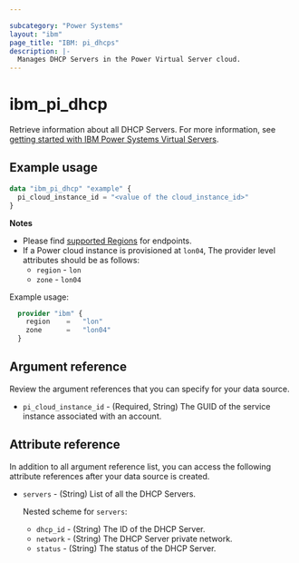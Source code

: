 ```yaml
---

subcategory: "Power Systems"
layout: "ibm"
page_title: "IBM: pi_dhcps"
description: |-
  Manages DHCP Servers in the Power Virtual Server cloud.
---
```


# ibm_pi_dhcp
Retrieve information about all DHCP Servers. For more information, see [getting started with IBM Power Systems Virtual Servers](https://cloud.ibm.com/docs/power-iaas?topic=power-iaas-getting-started).

## Example usage

```terraform
data "ibm_pi_dhcp" "example" {
  pi_cloud_instance_id = "<value of the cloud_instance_id>"
}
```

**Notes**

* Please find [supported Regions](https://cloud.ibm.com/apidocs/power-cloud#endpoint) for endpoints.
* If a Power cloud instance is provisioned at `lon04`, The provider level attributes should be as follows:
  * `region` - `lon`
  * `zone` - `lon04`

Example usage:

  ```terraform
    provider "ibm" {
      region    =   "lon"
      zone      =   "lon04"
    }
  ```
  
## Argument reference
Review the argument references that you can specify for your data source.

- `pi_cloud_instance_id` - (Required, String) The GUID of the service instance associated with an account.

## Attribute reference
In addition to all argument reference list, you can access the following attribute references after your data source is created.

- `servers` - (String) List of all the DHCP Servers.

  Nested scheme for `servers`:
  - `dhcp_id` - (String) The ID of the DHCP Server.
  - `network` - (String) The DHCP Server private network.
  - `status` - (String) The status of the DHCP Server.
